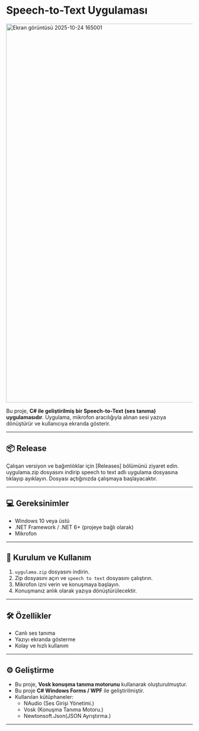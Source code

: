 # Speech-to-Text Uygulaması
<img width="1919" height="1020" alt="Ekran görüntüsü 2025-10-24 165001" src="https://github.com/user-attachments/assets/f1898dfe-6c2f-43f8-b2bf-8121e0b103db" />


Bu proje, **C# ile geliştirilmiş bir Speech-to-Text (ses tanıma) uygulamasıdır**.
Uygulama, mikrofon aracılığıyla alınan sesi yazıya dönüştürür ve kullanıcıya ekranda gösterir.

---

## 📦 Release

Çalışan versiyon ve bağımlılıklar için [Releases] bölümünü ziyaret edin.
uygulama.zip dosyasını indirip speech to text adlı uygulama dosyasına tıklayıp ayıklayın. Dosyası açtığınızda çalışmaya başlayacaktır.

---

## 💻 Gereksinimler

- Windows 10 veya üstü
- .NET Framework / .NET 6+ (projeye bağlı olarak)
- Mikrofon

---

## 🚀 Kurulum ve Kullanım

1. `uygulama.zip` dosyasını indirin.
2. Zip dosyasını açın ve `speech to text` dosyasını çalıştırın.
3. Mikrofon izni verin ve konuşmaya başlayın.
4. Konuşmanız anlık olarak yazıya dönüştürülecektir.

---

## 🛠 Özellikler

- Canlı ses tanıma
- Yazıyı ekranda gösterme
- Kolay ve hızlı kullanım

---

## ⚙️ Geliştirme

- Bu proje, **Vosk konuşma tanıma motorunu** kullanarak oluşturulmuştur.
- Bu proje **C# Windows Forms / WPF** ile geliştirilmiştir.
- Kullanılan kütüphaneler:
  - NAudio (Ses Girişi Yönetimi.)
  - Vosk (Konuşma Tanıma Motoru.)
  - Newtonsoft.Json(JSON Ayrıştırma.)
  
---

